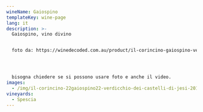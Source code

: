 ```yaml
---
wineName: Gaiospino
templateKey: wine-page
lang: it
description: >-
  Gaiospino, vino divino


  foto da: https://winedecoded.com.au/product/il-corincino-gaiospino-verdicchio-dei-castelli-di-jesi-2017/




  bisogna chiedere se si possono usare foto e anche il video.
images:
  - /img/il-corincino-22gaiospino22-verdicchio-dei-castelli-di-jesi-2017.jpeg
vineyards:
  - Spescia
---
```

